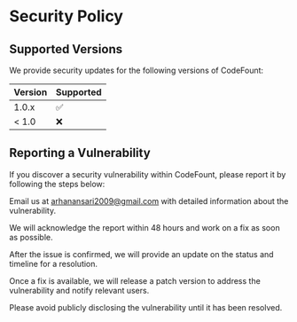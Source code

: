 # Security Policy

## Supported Versions

We provide security updates for the following versions of CodeFount:

| Version | Supported          |
| ------- | ------------------ |
| 1.0.x   | :white_check_mark: |
| < 1.0   | :x:                |

## Reporting a Vulnerability

If you discover a security vulnerability within CodeFount, please report it by following the steps below:

Email us at arhanansari2009@gmail.com with detailed information about the vulnerability.

We will acknowledge the report within 48 hours and work on a fix as soon as possible.

After the issue is confirmed, we will provide an update on the status and timeline for a resolution.

Once a fix is available, we will release a patch version to address the vulnerability and notify relevant users.


Please avoid publicly disclosing the vulnerability until it has been resolved.

